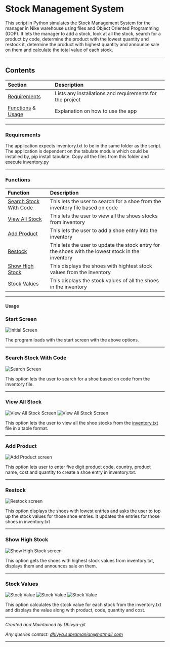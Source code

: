 # Stock Management System
This script in Python simulates the Stock Management System for the manager in Nike warehouse using files and Object Oriented Programming (OOP). It lets the manager to add a stock, look at all the stock, search for a product by code, determine the product with the lowest quantity and restock it, determine the product with highest quantity and announce sale on them and calculate the total value of each stock.

---
## Contents
| Section | Description |
| :--- | :--- |
| [Requirements](#requirements) | Lists any installations and requirements for the project |
| [Functions](#functions) & [Usage](#usage) | Explanation on how to use the app |

---
### **Requirements**
The application expects inventory.txt to be in the same folder as the script. The application is dependent on the tabulate module which could be installed by, pip install tabulate. Copy all the files from this folder and execute inventory.py

---
### **Functions**
| Function | Description |
| :--- | :--- |
| [Search Stock With Code](#search-stock-with-code) | This lets the user to search for a shoe from the inventory file based on code |
| [View All Stock](#view-all-stock) | This lets the user to view all the shoes stocks from inventory |
| [Add Product](#add-product) | This lets the user to add a shoe entry into the inventory |
| [Restock](#restock) | This lets the user to update the stock entry for the shoes with the lowest stock in the inventory |
| [Show High Stock](#show-high-stock) | This displays the shoes with hightest stock values from the inventory |
| [Stock Values](#stock-values) | This displays the stock values of all the shoes in the inventory |

---
#### **Usage**
### Start Screen
![Initial Screen](images/start_screen.png)

The program loads with the start screen with the above options.

---
### Search Stock With Code
![Search Screen](images/search.PNG)

This option lets the user to search for a shoe based on code from the inventory file.

--- 
### View All Stock
![View All Stock Screen](images/view_all1.PNG)
![View All Stock Screen](images/view_all2.PNG)


This option lets the user to view all the shoe stocks from the [inventory.txt](inventory.txt) file in a table format.

---
### Add Product
![Add Product screen](images/add_product.PNG)

This option lets user to enter five digit product code, country, product name, cost and quantity to create a shoe entry in inventory.txt.

---
### Restock
![Restock screen](images/restock.PNG)

This option displays the shoes with lowest entries and asks the user to top up the stock values for those shoe entries. It updates the entries for those shoes in inventory.txt

---
### Show High Stock
![Show High Stock screen](images/show_high_stock.PNG)

This option gets the shoes with highest stock values from inventory.txt, displays them and announces sale on them.

---
### Stock Values
![Stock Value](images/stock_value1.PNG)
![Stock Value](images/stock_value2.PNG)
![Stock Value](images/stock_value3.PNG)

This option calculates the stock value for each stock from the inventory.txt and displays the value along with product, code, quantity and cost.

---

*Created and Maintained by Dhivya-git*

*Any queries contact: dhivya.subramanian@hotmail.com*

---